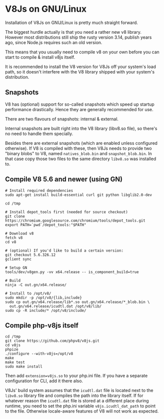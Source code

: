 V8Js on GNU/Linux
=================

Installation of V8Js on GNU/Linux is pretty much straight forward.

The biggest hurdle actually is that you need a rather new v8 library.
However most distributions still ship the rusty version 3.14, publish
years ago, since Node.js requires such an old version.

This means that you usually need to compile v8 on your own before
you can start to compile & install v8js itself.

It is recommended to install the V8 version for V8Js off your system's
load path, so it doesn't interfere with the V8 library shipped with your
system's distribution.


Snapshots
---------

V8 has (optional) support for so-called snapshots which speed up startup
performance drastically.  Hence they are generally recommended for use.

There are two flavours of snapshots: internal & external.

Internal snapshots are built right into the V8 library (libv8.so file),
so there's no need to handle them specially.

Besides there are external snapshots (which are enabled unless configured
otherwise).  If V8 is compiled with these, then V8Js needs to provide two
"binary blobs" to V8, named `natives_blob.bin` and `snapshot_blob.bin`.
In that case copy those two files to the same directory `libv8.so` was
installed to.


Compile V8 5.6 and newer (using GN)
-----------------------------------

```
# Install required dependencies
sudo apt-get install build-essential curl git python libglib2.0-dev

cd /tmp

# Install depot_tools first (needed for source checkout)
git clone https://chromium.googlesource.com/chromium/tools/depot_tools.git
export PATH=`pwd`/depot_tools:"$PATH"

# Download v8
fetch v8
cd v8

# (optional) If you'd like to build a certain version:
git checkout 5.6.326.12
gclient sync

# Setup GN
tools/dev/v8gen.py -vv x64.release -- is_component_build=true

# Build
ninja -C out.gn/x64.release/

# Install to /opt/v8/
sudo mkdir -p /opt/v8/{lib,include}
sudo cp out.gn/x64.release/lib*.so out.gn/x64.release/*_blob.bin \
  out.gn/x64.release/icudtl.dat /opt/v8/lib/
sudo cp -R include/* /opt/v8/include/
```


Compile php-v8js itself
-----------------------

```
cd /tmp
git clone https://github.com/phpv8/v8js.git
cd v8js
phpize
./configure --with-v8js=/opt/v8
make
make test
sudo make install
```

Then add `extension=v8js.so` to your php.ini file. If you have a separate configuration for CLI, add it there also.

V8Js' build system assumes that the `icudtl.dat` file is located next to the `libv8.so`
library file and compiles the path into the library itself.  If for whatever reason the
`icudtl.dat` file is stored at a different place during runtime, you need to set the
php.ini variable `v8js.icudtl_dat_path` to point to the file.  Otherwise locale-aware
features of V8 will not work as expected.
